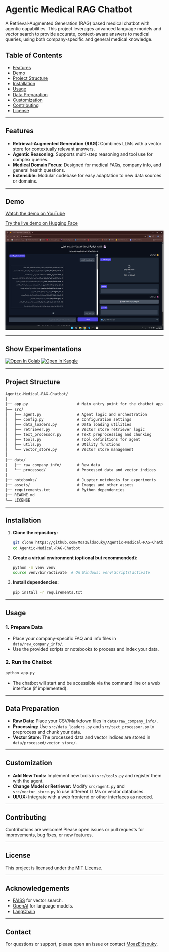 # Agentic Medical RAG Chatbot

A Retrieval-Augmented Generation (RAG) based medical chatbot with agentic capabilities. This project leverages advanced language models and vector search to provide accurate, context-aware answers to medical queries, using both company-specific and general medical knowledge.

## Table of Contents

- [Features](#features)
- [Demo](#demo)
- [Project Structure](#project-structure)
- [Installation](#installation)
- [Usage](#usage)
- [Data Preparation](#data-preparation)
- [Customization](#customization)
- [Contributing](#contributing)
- [License](#license)

---

## Features

- **Retrieval-Augmented Generation (RAG):** Combines LLMs with a vector store for contextually relevant answers.
- **Agentic Reasoning:** Supports multi-step reasoning and tool use for complex queries.
- **Medical Domain Focus:** Designed for medical FAQs, company info, and general health questions.
- **Extensible:** Modular codebase for easy adaptation to new data sources or domains.

---

## Demo

[Watch the demo on YouTube](https://www.youtube.com/watch?v=MuRdFiiDmf0)

[Try the live demo on Hugging Face](https://huggingface.co/spaces/moazx/Agentic-Medical-RAG-Chatbot)

![Chatbot Demo Screenshot](assets/1.png)

---

## Show Experimentations

[![Open In Colab](https://colab.research.google.com/assets/colab-badge.svg)](
https://colab.research.google.com/drive/14Dy79AxKPHf-7X0C5gkTs-GyobPLtudy?usp=sharing)
[![Open in Kaggle](https://kaggle.com/static/images/open-in-kaggle.svg)](
https://www.kaggle.com/code/moazeldsokyx/agentic-medical-rag-chatbot-for-an-arabic-company)

---

## Project Structure

```
Agentic-Medical-RAG-Chatbot/
│
├── app.py                      # Main entry point for the chatbot app
├── src/
│   ├── agent.py                # Agent logic and orchestration
│   ├── config.py               # Configuration settings
│   ├── data_loaders.py         # Data loading utilities
│   ├── retriever.py            # Vector store retriever logic
│   ├── text_processor.py       # Text preprocessing and chunking
│   ├── tools.py                # Tool definitions for agent
│   ├── utils.py                # Utility functions
│   └── vector_store.py         # Vector store management 
│
├── data/
│   ├── raw_company_info/       # Raw data 
│   └── processed/              # Processed data and vector indices
│
├── notebooks/                  # Jupyter notebooks for experiments
├── assets/                     # Images and other assets
├── requirements.txt            # Python dependencies
├── README.md                   
└── LICENSE
```

---

## Installation

1. **Clone the repository:**
   ```bash
   git clone https://github.com/MoazEldsouky/Agentic-Medical-RAG-Chatbot.git
   cd Agentic-Medical-RAG-Chatbot
   ```

2. **Create a virtual environment (optional but recommended):**
   ```bash
   python -m venv venv
   source venv/bin/activate  # On Windows: venv\Scripts\activate
   ```

3. **Install dependencies:**
   ```bash
   pip install -r requirements.txt
   ```

---

## Usage

### 1. Prepare Data

- Place your company-specific FAQ and info files in `data/raw_company_info/`.
- Use the provided scripts or notebooks to process and index your data.

### 2. Run the Chatbot

```bash
python app.py
```

- The chatbot will start and be accessible via the command line or a web interface (if implemented).

---

## Data Preparation

- **Raw Data:** Place your CSV/Markdown files in `data/raw_company_info/`.
- **Processing:** Use `src/data_loaders.py` and `src/text_processor.py` to preprocess and chunk your data.
- **Vector Store:** The processed data and vector indices are stored in `data/processed/vector_store/`.

---

## Customization

- **Add New Tools:** Implement new tools in `src/tools.py` and register them with the agent.
- **Change Model or Retriever:** Modify `src/agent.py` and `src/vector_store.py` to use different LLMs or vector databases.
- **UI/UX:** Integrate with a web frontend or other interfaces as needed.

---

## Contributing

Contributions are welcome! Please open issues or pull requests for improvements, bug fixes, or new features.

---

## License

This project is licensed under the [MIT License](LICENSE).

---

## Acknowledgements

- [FAISS](https://github.com/facebookresearch/faiss) for vector search.
- [OpenAI](https://openai.com/) for language models.
- [LangChain](https://github.com/hwchase17/langchain)

---

## Contact

For questions or support, please open an issue or contact [MoazEldsouky](https://github.com/MoazEldsouky).
